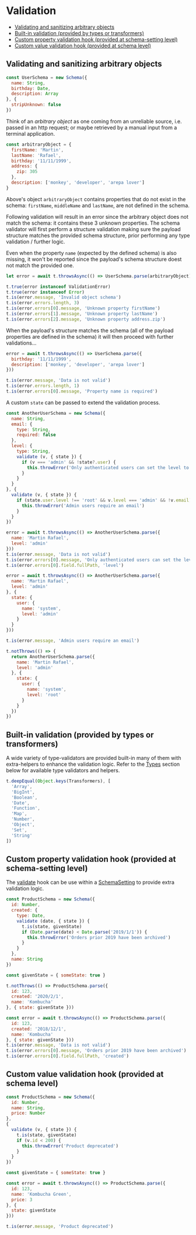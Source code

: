 # Validation

- [Validating and sanitizing arbitrary objects](#validating-and-sanitizing-arbitrary-objects)
- [Built-in validation (provided by types or transformers)](#built-in-validation-provided-by-types-or-transformers)
- [Custom property validation hook (provided at schema-setting level)](#custom-property-validation-hook-provided-at-schema-setting-level)
- [Custom value validation hook (provided at schema level)](#custom-value-validation-hook-provided-at-schema-level)

## Validating and sanitizing arbitrary objects

```js
const UserSchema = new Schema({
  name: String,
  birthday: Date,
  description: Array
}, {
  stripUnknown: false
})
```

Think of an *arbitrary object* as one coming from an unreliable source, i.e. passed in an http request;
or maybe retrieved by a manual input from a terminal application.

```js
const arbitraryObject = {
  firstName: 'Martin',
  lastName: 'Rafael',
  birthday: '11/11/1999',
  address: {
    zip: 305
  },
  description: ['monkey', 'developer', 'arepa lover']
}
```

Above's object `arbitraryObject` contains properties that do not exist in the schema: `firstName`,
`middleName` and `lastName`, are not defined in the schema.

Following validation will result in an error since the arbitrary object does not match the schema: it contains
these 3 unknown properties. The schema validator will first perform a structure validation making sure the payload
structure matches the provided schema structure, prior performing any type validation / further logic.

Even when the property `name` (expected by the defined schema) is also missing, it won't be reported since the
payload's schema structure doest not match the provided one.

```js
let error = await t.throwsAsync(() => UserSchema.parse(arbitraryObject))

t.true(error instanceof ValidationError)
t.true(error instanceof Error)
t.is(error.message, 'Invalid object schema')
t.is(error.errors.length, 3)
t.is(error.errors[0].message, 'Unknown property firstName')
t.is(error.errors[1].message, 'Unknown property lastName')
t.is(error.errors[2].message, 'Unknown property address.zip')
```

When the payload's structure matches the schema (all of the payload properties are defined in the schema) it will
then proceed with further validations...

```js
error = await t.throwsAsync(() => UserSchema.parse({
  birthday: '11/11/1999',
  description: ['monkey', 'developer', 'arepa lover']
}))

t.is(error.message, 'Data is not valid')
t.is(error.errors.length, 1)
t.is(error.errors[0].message, 'Property name is required')
```

A custom `state` can be passed to extend the validation process.

```js
const AnotherUserSchema = new Schema({
  name: String,
  email: {
    type: String,
    required: false
  },
  level: {
    type: String,
    validate (v, { state }) {
      if (v === 'admin' && !state?.user) {
        this.throwError('Only authenticated users can set the level to admin')
      }
    }
  }
}, {
  validate (v, { state }) {
    if (state.user.level !== 'root' && v.level === 'admin' && !v.email) {
      this.throwError('Admin users require an email')
    }
  }
})

error = await t.throwsAsync(() => AnotherUserSchema.parse({
  name: 'Martin Rafael',
  level: 'admin'
}))
t.is(error.message, 'Data is not valid')
t.is(error.errors[0].message, 'Only authenticated users can set the level to admin')
t.is(error.errors[0].field.fullPath, 'level')

error = await t.throwsAsync(() => AnotherUserSchema.parse({
  name: 'Martin Rafael',
  level: 'admin'
}, {
  state: {
    user: {
      name: 'system',
      level: 'admin'
    }
  }
}))

t.is(error.message, 'Admin users require an email')

t.notThrows(() => {
  return AnotherUserSchema.parse({
    name: 'Martin Rafael',
    level: 'admin'
  }, {
    state: {
      user: {
        name: 'system',
        level: 'root'
      }
    }
  })
})
```

## Built-in validation (provided by types or transformers)



A wide variety of type-validators are provided built-in many of them with extra-helpers to enhance the validation
logic. Refer to the [Types](#types) section below for available type validators and helpers.

```js
t.deepEqual(Object.keys(Transformers), [
  'Array',
  'BigInt',
  'Boolean',
  'Date',
  'Function',
  'Map',
  'Number',
  'Object',
  'Set',
  'String'
])
```

## Custom property validation hook (provided at schema-setting level)



The [validate](/api.md#Caster) hook can be use within a [SchemaSetting](/api.md#Schema..SchemaSettings) to provide
extra validation logic.

```js
const ProductSchema = new Schema({
  id: Number,
  created: {
    type: Date,
    validate (date, { state }) {
      t.is(state, givenState)
      if (Date.parse(date) < Date.parse('2019/1/1')) {
        this.throwError('Orders prior 2019 have been archived')
      }
    }
  },
  name: String
})

const givenState = { someState: true }

t.notThrows(() => ProductSchema.parse({
  id: 123,
  created: '2020/2/1',
  name: 'Kombucha'
}, { state: givenState }))

const error = await t.throwsAsync(() => ProductSchema.parse({
  id: 123,
  created: '2018/12/1',
  name: 'Kombucha'
}, { state: givenState }))
t.is(error.message, 'Data is not valid')
t.is(error.errors[0].message, 'Orders prior 2019 have been archived')
t.is(error.errors[0].field.fullPath, 'created')
```

## Custom value validation hook (provided at schema level)

```js
const ProductSchema = new Schema({
  id: Number,
  name: String,
  price: Number
},
{
  validate (v, { state }) {
    t.is(state, givenState)
    if (v.id < 200) {
      this.throwError('Product deprecated')
    }
  }
})

const givenState = { someState: true }

const error = await t.throwsAsync(() => ProductSchema.parse({
  id: 123,
  name: 'Kombucha Green',
  price: 3
}, {
  state: givenState
}))

t.is(error.message, 'Product deprecated')
```